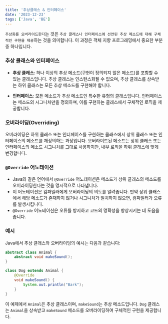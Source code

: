 ```yaml
---
title: '추상클래스 & 인터페이스'
date: '2023-12-23'
tags: ['Java', 'BE']
---
```


`추상화를 오버라이드한다`는 것은 `추상 클래스나 인터페이스에 선언된 추상 메소드에 대해 구체적인 구현을 제공`하는 것을 의미합니다. 이 과정은 객체 지향 프로그래밍에서 중요한 부분 중 하나입니다.

### 추상 클래스와 인터페이스

- **추상 클래스**: 하나 이상의 추상 메소드(구현이 정의되지 않은 메소드)를 포함할 수 있는 클래스입니다. 추상 클래스는 인스턴스화될 수 없으며, 추상 클래스를 상속받는 하위 클래스는 모든 추상 메소드를 구현해야 합니다.
    
- **인터페이스**: 모든 메소드가 추상 메소드인 특수한 유형의 클래스입니다. 인터페이스는 메소드의 시그니처만을 정의하며, 이를 구현하는 클래스에서 구체적인 로직을 제공합니다.
    

### 오버라이딩(Overriding)

오버라이딩은 하위 클래스 또는 인터페이스를 구현하는 클래스에서 상위 클래스 또는 인터페이스의 메소드를 재정의하는 과정입니다. 오버라이드된 메소드는 상위 클래스 또는 인터페이스의 메소드 시그니처를 그대로 사용하지만, 내부 로직을 하위 클래스에 맞게 변경합니다.

### `@Override` 어노테이션

- Java와 같은 언어에서 `@Override` 어노테이션은 메소드가 상위 클래스의 메소드를 오버라이딩한다는 것을 명시적으로 나타냅니다.
- 이 어노테이션은 컴파일러에게 오버라이딩의 의도를 알려줍니다. 만약 상위 클래스에서 해당 메소드가 존재하지 않거나 시그니처가 일치하지 않으면, 컴파일러가 오류를 발생시킵니다.
- `@Override` 어노테이션은 오류를 방지하고 코드의 명확성을 향상시키는 데 도움을 줍니다.

### 예시

Java에서 추상 클래스와 오버라이딩의 예시는 다음과 같습니다:

```Java
abstract class Animal {
    abstract void makeSound();
}

class Dog extends Animal {
    @Override
    void makeSound() {
        System.out.println("Bark");
    }
}
```


이 예제에서 `Animal`은 추상 클래스이며, `makeSound`는 추상 메소드입니다. `Dog` 클래스는 `Animal`을 상속받고 `makeSound` 메소드를 오버라이딩하여 구체적인 구현을 제공합니다.
